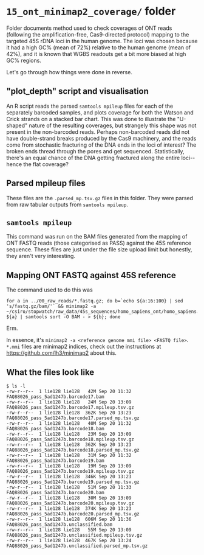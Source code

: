# `15_ont_minimap2_coverage/` folder #

Folder documents method used to check coverages of ONT reads (following the amplification-free, Cas9-directed protocol) mapping to the targeted 45S rDNA loci in the human genome. The loci was chosen because it had a high GC% (mean of 72%) relative to the human genome (mean of 42%), and it is known that WGBS readouts get a bit more biased at high GC% regions.

Let's go through how things were done in reverse.

## "plot_depth" script and visualisation ##

An R script reads the parsed `samtools mpileup` files for each of the separately barcoded samples, and plots coverage for both the Watson and Crick strands on a stacked bar chart. This was done to illustrate the "U-shaped" nature of the resulting coverages, but strangely this shape was not present in the non-barcoded reads. Perhaps non-barcoded reads did not have double-strand breaks produced by the Cas9 machinery, and the reads come from stochastic fracturing of the DNA ends in the loci of interest? The broken ends thread through the pores and get sequenced. Statistically, there's an equal chance of the DNA getting fractured along the entire loci--hence the flat coverage?

## Parsed mpileup files ##

These files are the `.parsed_mp.tsv.gz` files in this folder. They were parsed from raw tabular outputs from `samtools mpileup`.

## `samtools mpileup` ##

This command was run on the BAM files generated from the mapping of ONT FASTQ reads (those categorised as PASS) against the 45S reference sequence. These files are just under the file size upload limit but honestly, they aren't very interesting.

## Mapping ONT FASTQ against 45S reference ##

The command used to do this was

```shell
for a in ../00_raw_reads/*.fastq.gz; do b=`echo ${a:16:100} | sed 's/fastq.gz/bam/'` && minimap2 -a ~/csiro/stopwatch/raw_data/45s_sequences/homo_sapiens_ont/homo_sapiens.KY962518.last_11kb_first.ont.mmi ${a} | samtools sort -O BAM - > ${b}; done
```

Erm.

In essence, it's `minimap2 -a <reference genome mmi file> <FASTQ file>`. `*.mmi` files are minimap2 indices, check out the instructions at https://github.com/lh3/minimap2 about this.

## What the files look like ##

```shell
$ ls -l
-rw-r--r--  1 lie128 lie128   42M Sep 20 11:32 FAQ88026_pass_5ad1247b.barcode17.bam
-rw-r--r--  1 lie128 lie128   24M Sep 20 13:09 FAQ88026_pass_5ad1247b.barcode17.mpileup.tsv.gz
-rw-r--r--  1 lie128 lie128  362K Sep 20 13:23 FAQ88026_pass_5ad1247b.barcode17.parsed_mp.tsv.gz
-rw-r--r--  1 lie128 lie128   40M Sep 20 11:32 FAQ88026_pass_5ad1247b.barcode18.bam
-rw-r--r--  1 lie128 lie128   23M Sep 20 13:09 FAQ88026_pass_5ad1247b.barcode18.mpileup.tsv.gz
-rw-r--r--  1 lie128 lie128  362K Sep 20 13:23 FAQ88026_pass_5ad1247b.barcode18.parsed_mp.tsv.gz
-rw-r--r--  1 lie128 lie128   31M Sep 20 11:32 FAQ88026_pass_5ad1247b.barcode19.bam
-rw-r--r--  1 lie128 lie128   19M Sep 20 13:09 FAQ88026_pass_5ad1247b.barcode19.mpileup.tsv.gz
-rw-r--r--  1 lie128 lie128  346K Sep 20 13:23 FAQ88026_pass_5ad1247b.barcode19.parsed_mp.tsv.gz
-rw-r--r--  1 lie128 lie128   51M Sep 20 11:33 FAQ88026_pass_5ad1247b.barcode20.bam
-rw-r--r--  1 lie128 lie128   30M Sep 20 13:09 FAQ88026_pass_5ad1247b.barcode20.mpileup.tsv.gz
-rw-r--r--  1 lie128 lie128  374K Sep 20 13:23 FAQ88026_pass_5ad1247b.barcode20.parsed_mp.tsv.gz
-rw-r--r--  1 lie128 lie128  606M Sep 20 11:36 FAQ88026_pass_5ad1247b.unclassified.bam
-rw-r--r--  1 lie128 lie128   55M Sep 20 13:09 FAQ88026_pass_5ad1247b.unclassified.mpileup.tsv.gz
-rw-r--r--  1 lie128 lie128  467K Sep 20 13:24 FAQ88026_pass_5ad1247b.unclassified.parsed_mp.tsv.gz
```
